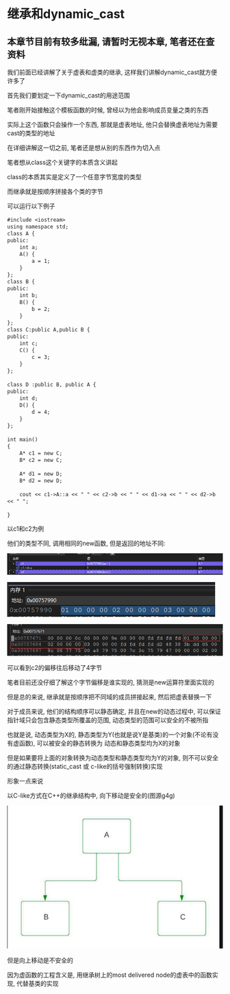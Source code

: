 # 继承和dynamic\_cast

## 本章节目前有较多纰漏, 请暂时无视本章, 笔者还在查资料





我们前面已经讲解了关于虚表和虚类的继承, 这样我们讲解dynamic\_cast就方便许多了

首先我们要划定一下dynamic\_cast的用途范围

笔者刚开始接触这个模板函数的时候, 曾经以为他会影响成员变量之类的东西

实际上这个函数只会操作一个东西, 那就是虚表地址, 他只会替换虚表地址为需要cast的类型的地址

在详细讲解这一切之前, 笔者还是想从别的东西作为切入点

笔者想从class这个关键字的本质含义讲起

class的本质其实是定义了一个任意字节宽度的类型

而继承就是按顺序拼接各个类的字节

可以运行以下例子

```
#include <iostream>
using namespace std;
class A {
public:
    int a;
    A() {
        a = 1;
    }
};
class B {
public:
    int b;
    B() {
        b = 2;
    }
};
class C:public A,public B {
public:
    int c;
    C() {
        c = 3;
    }
};

class D :public B, public A {
public:
    int d;
    D() {
        d = 4;
    }
};

int main()
{
    A* c1 = new C;
    B* c2 = new C;

    A* d1 = new D;
    B* d2 = new D;
    
    cout << c1->A::a << " " << c2->b << " " << d1->a << " " << d2->b << " ";

}
```

以c1和c2为例

他们的类型不同, 调用相同的new函数, 但是返回的地址不同:

![](<../.gitbook/assets/image (1).png>)

![](../.gitbook/assets/image.png)

![](<../.gitbook/assets/image (7).png>)

可以看到c2的偏移往后移动了4字节

笔者目前还没仔细了解这个字节偏移是谁实现的, 猜测是new运算符里面实现的

但是总的来说, 继承就是按顺序把不同域的成员拼接起来, 然后把虚表替换一下

对于成员来说, 他们的结构顺序可以静态确定, 并且在new的动态过程中, 可以保证指针域只会包含静态类型所覆盖的范围, 动态类型的范围可以安全的不被所指

也就是说, 动态类型为X的, 静态类型为Y(也就是说Y是基类)的一个对象(不论有没有虚函数), 可以被安全的静态转换为 动态和静态类型均为X的对象

但是如果要将上面的对象转换为动态类型和静态类型均为Y的对象, 则不可以安全的通过静态转换(static\_cast 或 c-like的括号强制转换)实现

形象一点来说

以C-like方式在C++的继承结构中, 向下移动是安全的(图源g4g)

![](<../.gitbook/assets/image (8).png>)

但是向上移动是不安全的

因为虚函数的工程含义是, 用继承树上的most delivered node的虚表中的函数实现, 代替基类的实现









